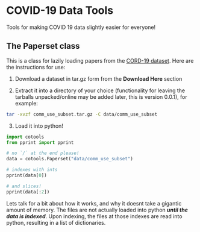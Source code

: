 # COVID-19 Data Tools

Tools for making COVID 19 data slightly easier for everyone!

## The Paperset class

This is a class for lazily loading papers from the [CORD-19 dataset](https://pages.semanticscholar.org/coronavirus-research). Here are the instructions for use:

1. Download a dataset in tar.gz form from the **Download Here** section

2. Extract it into a directory of your choice (functionality for leaving the tarballs unpacked/online may be added later, this is version 0.0.1), for example:
```sh
tar -xvzf comm_use_subset.tar.gz -C data/comm_use_subset
```

3. Load it into python!

```python
import cotools
from pprint import pprint

# no `/` at the end please!
data = cotools.Paperset("data/comm_use_subset")

# indexes with ints
pprint(data[0])

# and slices!
pprint(data[:2])
```

Lets talk for a bit about how it works, and why it doesnt take a gigantic amount of memory. The files are not actually loaded into python ***until the data is indexed***. Upon indexing, the files at those indexes are read into python, resulting in a list of dictionaries.
